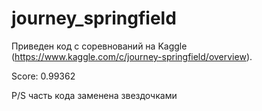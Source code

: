 # journey_springfield

Приведен код с соревнований на Kaggle (https://www.kaggle.com/c/journey-springfield/overview).

Score: 0.99362

P/S часть кода заменена звездочками
